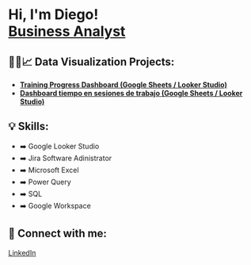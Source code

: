 <h1>Hi, I'm Diego! <br/><a href="https://www.linkedin.com/in/diego-juárezv">Business Analyst</a></h1>

<h2>👨‍💻📈 Data Visualization Projects:</h2>
<ul>
  <li><b><a href="https://github.com/Diego-Juv/Training-Progress-Dashboard">Training Progress Dashboard (Google Sheets / Looker Studio)</a></b></li>
  <li><b><a href="https://github.com/Diego-Juv/time-management-dashboard">Dashboard tiempo en sesiones de trabajo (Google Sheets / Looker Studio)</a></b></li>
</ul>

<h2>💡 Skills:</h2>
<ul>
  <li>➡️ Google Looker Studio</li>
  <li>➡️ Jira Software Adinistrator</li>
  <li>➡️ Microsoft Excel</li>
  <li>➡️ Power Query</li>
  <li>➡️ SQL</li>
  <li>➡️ Google Workspace</li>
</ul>

<h2>🤳 Connect with me:</h2>
<p><a href="https://www.linkedin.com/in/diego-juárezv">LinkedIn</a></p>


